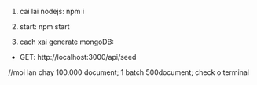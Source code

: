 1. cai lai nodejs: npm i 

2. start: npm start

3. cach xai generate mongoDB: 

* GET: http://localhost:3000/api/seed

//moi lan chay 100.000 document; 1 batch 500document; check o terminal
